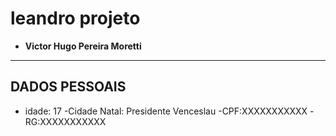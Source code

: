 # leandro projeto
- __Victor Hugo Pereira Moretti__

---

## DADOS PESSOAIS 
- idade: 17 
-Cidade Natal: Presidente Venceslau
-CPF:XXXXXXXXXXX
-RG:XXXXXXXXXXX

